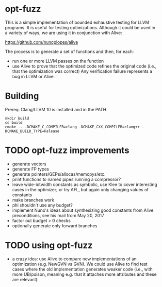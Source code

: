 # opt-fuzz

This is a simple implementation of bounded exhaustive testing for LLVM
programs. It is useful for testing optimizations. Although it could be
used in a variety of ways, we are using it in conjunction with Alive:

  https://github.com/nunoplopes/alive

The process is to generate a set of functions and then, for each:
- run one or more LLVM passes on the function
- use Alive to prove that the optimized code refines the original code (i.e.,
  that the optimization was correct)
Any verification failure represents a bug in LLVM or Alive.

# Building

Prereq: Clang/LLVM 10 is installed and in the PATH.

```
mkdir build
cd build
cmake .. -DCMAKE_C_COMPILER=clang -DCMAKE_CXX_COMPILER=clang++ -DCMAKE_BUILD_TYPE=Release
```

# TODO opt-fuzz improvements

- generate vectors
- generate FP types
- generate pointers/GEPs/allocas/memcpys/etc.
- print functions to named pipes running a compressor?
- leave wide-bitwidth constants as symbolic, use Klee to cover
  interesting cases in the optimizer; or try AFL, but again only
  changing values of constants
- make branches work
- phi shouldn't use any budget?
- implement Nuno's ideas about synthesizing good constants from Alive preconditions,
  see his mail from May 20, 2017
- factor out budget > 0 checks
- optionally generate only forward branches

# TODO using opt-fuzz

- a crazy idea: use Alive to compare new implementations of an
  optimization (e.g. NewGVN vs GVN). We could use Alive to find test
  cases where the old implementation generates weaker code (i.e., with
  more UB/poison, meaning e.g. that it attaches more attributes and
  these are relevant)
